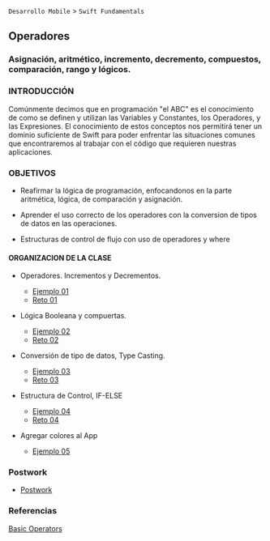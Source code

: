 `Desarrollo Mobile` > `Swift Fundamentals`


## Operadores 

### Asignación, aritmético, incremento, decremento, compuestos, comparación, rango y lógicos.

### INTRODUCCIÓN

Comúnmente decimos que en programación "el ABC" es el conocimiento de como se definen y utilizan las Variables y Constantes, los Operadores, y las Expresiones. El conocimiento de estos conceptos nos permitirá tener un dominio suficiente de Swift para poder enfrentar las situaciones comunes que encontraremos al trabajar con el código que requieren nuestras aplicaciones.

### OBJETIVOS 

- Reafirmar la lógica de programación, enfocandonos en la parte aritmética, lógica, de comparación y asignación.

- Aprender el uso correcto de los operadores con la conversion de tipos de datos en las operaciones.
- Estructuras de control de flujo con uso de operadores y where

#### ORGANIZACION DE LA CLASE 

- Operadores. Incrementos y Decrementos.

	- [Ejemplo 01](Ejemplo-01)
	- [Reto 01](Reto-01)
- Lógica Booleana y compuertas.

	- [Ejemplo 02](Ejemplo-02)
	- [Reto 02](Reto-02)
- Conversión de tipo de datos, Type Casting.

	- [Ejemplo 03](Ejemplo-03)
	- [Reto 03](Reto-03)
- Estructura de Control, IF-ELSE

	- [Ejemplo 04](Ejemplo-04)
	- [Reto 04](Reto-04)
- Agregar colores al App
  - [Ejemplo 05](Ejemplo-05)


### Postwork

- [Postwork](Postwork)

### Referencias

[Basic Operators](https://docs.swift.org/swift-book/LanguageGuide/BasicOperators.html)

